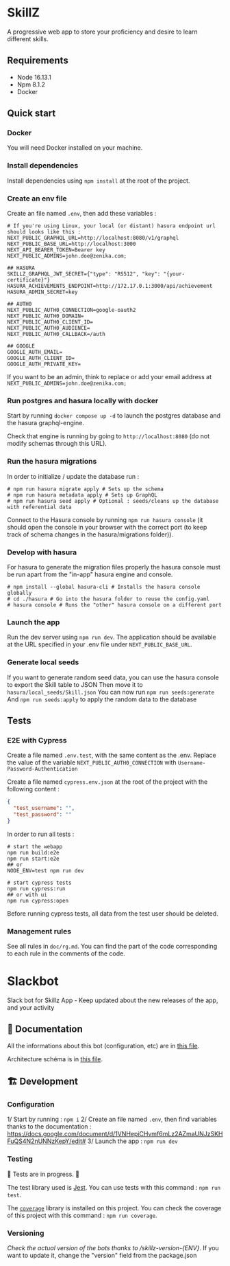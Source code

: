 # SkillZ

A progressive web app to store your proficiency and desire to learn different skills.

## Requirements

- Node 16.13.1
- Npm 8.1.2
- Docker

## Quick start

### Docker

You will need Docker installed on your machine.

### Install dependencies

Install dependencies using `npm install` at the root of the project.

### Create an env file

Create an file named `.env`, then add these variables :

```
# If you're using Linux, your local (or distant) hasura endpoint url should looks like this :
NEXT_PUBLIC_GRAPHQL_URL=http://localhost:8080/v1/graphql
NEXT_PUBLIC_BASE_URL=http://localhost:3000
NEXT_API_BEARER_TOKEN=Bearer key
NEXT_PUBLIC_ADMINS=john.doe@zenika.com;

## HASURA
SKILLZ_GRAPHQL_JWT_SECRET={"type": "RS512", "key": "{your-certificate}"}
HASURA_ACHIEVEMENTS_ENDPOINT=http://172.17.0.1:3000/api/achievement
HASURA_ADMIN_SECRET=key

## AUTH0
NEXT_PUBLIC_AUTH0_CONNECTION=google-oauth2
NEXT_PUBLIC_AUTH0_DOMAIN=
NEXT_PUBLIC_AUTH0_CLIENT_ID=
NEXT_PUBLIC_AUTH0_AUDIENCE=
NEXT_PUBLIC_AUTH0_CALLBACK=/auth

## GOOGLE
GOOGLE_AUTH_EMAIL=
GOOGLE_AUTH_CLIENT_ID=
GOOGLE_AUTH_PRIVATE_KEY=

```

If you want to be an admin, think to replace or add your email address at `NEXT_PUBLIC_ADMINS=john.doe@zenika.com;`

### Run postgres and hasura locally with docker

Start by running `docker compose up -d` to launch the postgres database and the hasura graphql-engine.

Check that engine is running by going to `http://localhost:8080` (do not modify schemas through this URL).

### Run the hasura migrations

In order to initialize / update the database run :

```
# npm run hasura migrate apply # Sets up the schema
# npm run hasura metadata apply # Sets up GraphQL
# npm run hasura seed apply # Optional : seeds/cleans up the database with referential data
```

Connect to the Hasura console by running `npm run hasura console` (it should open the console in your browser with the
correct port (to keep track of schema changes in the hasura/migrations folder)).

### Develop with hasura

For hasura to generate the migration files properly the hasura console must be run apart from the "in-app" hasura engine
and console.

```
# npm install --global hasura-cli # Installs the hasura console globally
# cd ./hasura # Go into the hasura folder to reuse the config.yaml
# hasura console # Runs the "other" hasura console on a different port
```

### Launch the app

Run the dev server using `npm run dev`.
The application should be available at the URL specified in your .env file under `NEXT_PUBLIC_BASE_URL`.

### Generate local seeds

If you want to generate random seed data, you can use the hasura console to export the Skill table to JSON
Then move it to `hasura/local_seeds/Skill.json`
You can now run `npm run seeds:generate`
And `npm run seeds:apply` to apply the random data to the database

## Tests

### E2E with Cypress

Create a file named `.env.test`, with the same content as the .env.
Replace the value of the variable `NEXT_PUBLIC_AUTH0_CONNECTION` with `Username-Password-Authentication`

Create a file named `cypress.env.json` at the root of the project with the following content :

```json
{
  "test_username": "",
  "test_password": ""
}
```

In order to run all tests :

```
# start the webapp
npm run build:e2e
npm run start:e2e
## or
NODE_ENV=test npm run dev

# start cypress tests
npm run cypress:run
## or with ui
npm run cypress:open
```

Before running cypress tests, all data from the test user should be deleted.

### Management rules

See all rules in `doc/rg.md`. You can find the part of the code corresponding to each rule in the comments of the code.

# Slackbot

Slack bot for Skillz App - Keep updated about the new releases of the app, and your activity

## 📖 Documentation

All the informations about this bot (configuration, etc) are
in [this file](https://docs.google.com/document/d/1VNHepiCHvmf6mLz2AZmaUNJzSKHFuQS4N2nUNNzKepY).

Architecture schéma is in [this file](https://docs.google.com/drawings/d/19-DK9jNgzQbMpmeW5tOe-XJ6Q1VFPw1HawUwxJXSqzA).

## 🏗 Development

### Configuration

1/ Start by running : `npm i`
2/ Create an file named `.env`, then find variables thanks to the
documentation : https://docs.google.com/document/d/1VNHepiCHvmf6mLz2AZmaUNJzSKHFuQS4N2nUNNzKepY/edit#
3/ Launch the app : `npm run dev`

### Testing

🚧 Tests are in progress. 🚧

The test library used is [Jest](https://jestjs.io/fr/). You can use tests with this command : `npm run test`.

The [`coverage`](https://www.npmjs.com/package/coverage) library is installed on this project. You can check the
coverage of this project with this command : `npm run coverage`.

### Versioning

_Check the actual version of the bots thanks to /skillz-version-{ENV}_. If you want to update it, change the "version"
field from the package.json

